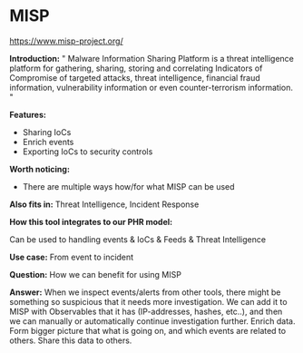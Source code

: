 # MISP


https://www.misp-project.org/


**Introduction:** " Malware Information Sharing Platform is a threat intelligence platform for gathering, sharing, storing and correlating Indicators of Compromise of targeted attacks, threat intelligence, financial fraud information, vulnerability information or even counter-terrorism information. "

**Features:**
- Sharing IoCs
- Enrich events
- Exporting IoCs to security controls

**Worth noticing:**
- There are multiple ways how/for what MISP can be used 


**Also fits in:** Threat Intelligence, Incident Response

**How this tool integrates to our PHR model:** 


Can be used to handling events & IoCs & Feeds & Threat Intelligence


**Use case:**  From event to incident 


**Question:** How we can benefit for using MISP


**Answer:** When we inspect events/alerts from other tools, there might be something so suspicious that it needs more investigation. We can add it to MISP with Observables that it has (IP-addresses, hashes, etc..), and then we can manually or automatically continue investigation further. Enrich data. Form bigger picture that what is going on, and which events are related to others. Share this data to others. 